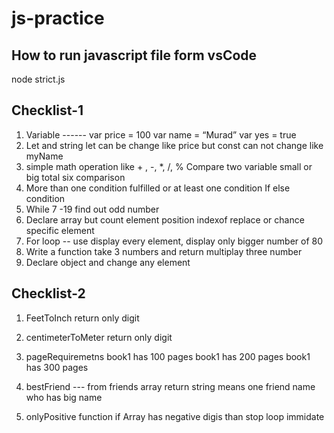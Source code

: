 # js-practice

## How to run javascript file form vsCode

node strict.js

## Checklist-1

1. Variable ------ var price = 100 var name = “Murad” var yes = true
2. Let and string let can be change like price but const can not change like myName
3. simple math operation like + , -, \*, /, %
   Compare two variable small or big total six comparison
4. More than one condition fulfilled or at least one condition
   If else condition
5. While 7 -19 find out odd number
6. Declare array but count element position indexof replace or chance specific element
7. For loop -- use display every element, display only bigger number of 80
8. Write a function take 3 numbers and return multiplay three number
9. Declare object and change any element

## Checklist-2

1. FeetToInch return only digit

2. centimeterToMeter return only digit

3. pageRequiremetns book1 has 100 pages book1 has 200 pages book1 has 300 pages

4. bestFriend --- from friends array return string means one friend name who has big name

5. onlyPositive function if Array has negative digis than stop loop immidate
